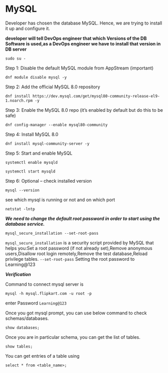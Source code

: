 # MySQL

Developer has chosen the database MySQL. Hence, we are trying to install it up and configure it.

**developer will tell DevOps engineer that which Versions of the DB Software is used,as a DevOps engineer we have to install that version in DB server**

```
sudo su -
```

Step 1: Disable the default MySQL module from AppStream (important)
```
dnf module disable mysql -y
```

Step 2: Add the official MySQL 8.0 repository
```
dnf install https://dev.mysql.com/get/mysql80-community-release-el9-1.noarch.rpm -y
```

Step 3: Enable the MySQL 8.0 repo (it’s enabled by default but do this to be safe)
```
dnf config-manager --enable mysql80-community
```

Step 4: Install MySQL 8.0
```
dnf install mysql-community-server -y
```
Step 5: Start and enable MySQL
```
systemctl enable mysqld
```
```
systemctl start mysqld
```
Step 6: Optional – check installed version
```
mysql --version
```

see which mysql is running or not and on which port
```
netstat -lntp
```


***We need to change the default root password in order to start using the database service.***

```
mysql_secure_installation --set-root-pass
```
`mysql_secure_installation` is a security script provided by MySQL that helps you:Set a root password (if not already set),Remove anonymous users,Disallow root login remotely,Remove the test database,Reload privilege tables.
`--set-root-pass` Setting the root password to Learning@123

***Verification***

Command to connect mysql server is

```
mysql -h mysql.flipkart.com -u root -p
```
enter Password `Learning@123`


Once you got mysql prompt, you can use below command to check schemas/databases.
```
show databases;
```

Once you are in particular schema, you can get the list of tables.
```
show tables;
```

You can get entries of a table using

```
select * from <table_name>;
```
